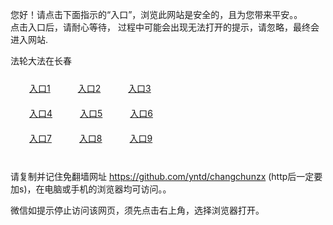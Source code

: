 您好！请点击下面指示的“入口”，浏览此网站是安全的，且为您带来平安。。 <br/>
点击入口后，请耐心等待， 过程中可能会出现无法打开的提示，请忽略，最终会进入网站. </br>

法轮大法在长春<br/>
<div style="padding:10px"><a style="margin:20px" target="_blank" href="https://d4pxdogs2hexc.cloudfront.net/2Qpsp?rddvwj" id="ccLink1" rel="nofollow">入口1</a> <a target="_blank" style="margin:20px" href="https://d3dr7h7heo4dc7.cloudfront.net/2Qpsp?vdlfwmls" id="ccLink2" rel="nofollow">入口2</a> <a style="margin:20px" target="_blank" href="https://dntksw5lc6xb2.cloudfront.net/2Qpsp?tnydstia" id="ccLink3" rel="nofollow">入口3</a></div>

<div style="padding:10px" ><a style="margin:20px" target="_blank" href="https://d4pxdogs2hexc.cloudfront.net/2Qpsp?rddvwj" id="ccLink4" rel="nofollow">入口4</a> <a style="margin:20px" href="https://d3dr7h7heo4dc7.cloudfront.net/2Qpsp?vdlfwmls" target="_blank" id="ccLink5" rel="nofollow">入口5</a> <a style="margin:20px" href="https://dntksw5lc6xb2.cloudfront.net/2Qpsp?tnydstia" target="_blank" id="ccLink6" rel="nofollow">入口6</a></div>

<div style="padding:10px"><a style="margin:20px" target="_blank" href="https://d4pxdogs2hexc.cloudfront.net/2Qpsp?rddvwj" id="ccLink7" rel="nofollow">入口7</a> <a style="margin:20px" href="https://d3dr7h7heo4dc7.cloudfront.net/2Qpsp?vdlfwmls" target="_blank" id="ccLink8" rel="nofollow">入口8</a> <a style="margin:20px" target="_blank" href="https://dntksw5lc6xb2.cloudfront.net/2Qpsp?tnydstia" id="ccLink9" rel="nofollow">入口9</a></div>

<br/>



请复制并记住免翻墙网址 https://github.com/yntd/changchunzx (http后一定要加s)，在电脑或手机的浏览器均可访问。。<br/>

微信如提示停止访问该网页，须先点击右上角，选择浏览器打开。
